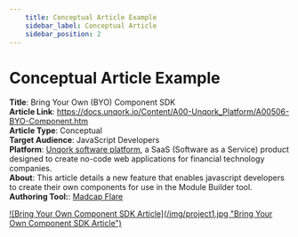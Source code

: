 ```yaml
---
    title: Conceptual Article Example
    sidebar_label: Conceptual Article
    sidebar_position: 2
---
```

# Conceptual Article Example  

**Title**: Bring Your Own (BYO) Component SDK  
**Article Link**: https://docs.unqork.io/Content/A00-Unqork_Platform/A00506-BYO-Component.htm  
**Article Type**: Conceptual  
**Target Audience**: JavaScript Developers  
**Platform**: <a href="https://unqork.com/"  target="_blank">Unqork software platform</a>, a SaaS (Software as a Service) product designed to create no-code web applications for financial technology companies.   
**About**: This article details a new feature that enables javascript developers to create their own components for use in the Module Builder tool.  
**Authoring Tool:**: <a href="https://www.madcapsoftware.com/products/flare/"  target="_blank">Madcap Flare</a>  
<div className="image center width80">
    <a href="https://docs.unqork.io/Content/A00-Unqork_Platform/A00506-BYO-Component.htm"  target="_blank">![Bring Your Own Component SDK Article](/img/project1.jpg "Bring Your Own Component SDK Article")</a>
</div>  